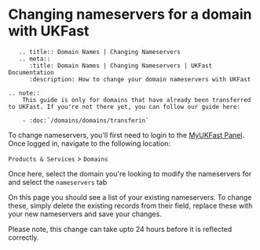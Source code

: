 # Changing nameservers for a domain with UKFast

```eval_rst
   .. title:: Domain Names | Changing Nameservers
   .. meta::
      :title: Domain Names | Changing Nameservers | UKFast Documentation
      :description: How to change your domain nameservers with UKFast
```

```eval_rst
.. note::
    This guide is only for domains that have already been transferred to UKFast. If you're not there yet, you can follow our guide here:

    - :doc:`/domains/domains/transferin`
```

To change nameservers, you'll first need to login to the [MyUKFast Panel](https://portal.ans.co.uk). Once logged in, navigate to the following location:

`Products & Services` > `Domains`

Once here, select the domain you're looking to modify the nameservers for and select the `nameservers` tab

On this page you should see a list of your existing nameservers. To change these, simply delete the existing records from their field, replace these with your new nameservers and save your changes.

Please note, this change can take upto 24 hours before it is reflected correctly.
